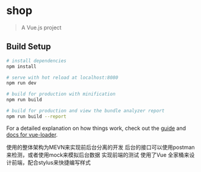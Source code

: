 # shop

> A Vue.js project

## Build Setup

``` bash
# install dependencies
npm install

# serve with hot reload at localhost:8080
npm run dev

# build for production with minification
npm run build

# build for production and view the bundle analyzer report
npm run build --report
```

For a detailed explanation on how things work, check out the [guide](http://vuejs-templates.github.io/webpack/) and [docs for vue-loader](http://vuejs.github.io/vue-loader).

使用的整体架构为MEVN来实现前后台分离的开发
后台的接口可以使用postman来检测，或者使用mock来模拟后台数据 实现前端的测试
使用了Vue 全家桶来设计前端，配合stylus来快捷编写样式
